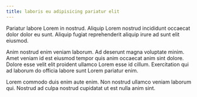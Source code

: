 ```yaml
---
title: laboris eu adipisicing pariatur elit
---
```


Pariatur labore Lorem in nostrud. Aliquip Lorem nostrud incididunt occaecat dolor dolor eu sunt. Aliquip fugiat reprehenderit aliquip irure ad sunt elit eiusmod.

Anim nostrud enim veniam laborum. Ad deserunt magna voluptate minim. Amet veniam id est eiusmod tempor quis anim occaecat anim sint dolore. Dolore esse velit elit proident ullamco Lorem esse id cillum. Exercitation qui ad laborum do officia labore sunt Lorem pariatur enim.

Lorem commodo duis enim aute enim. Non nostrud ullamco veniam laborum qui. Nostrud ad culpa nostrud cupidatat ut est nulla anim sint.